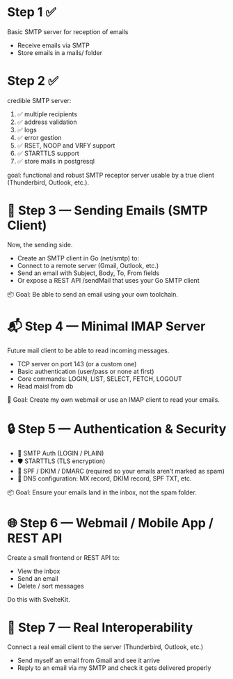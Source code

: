 # Step 1 ✅

Basic SMTP server for reception of emails
  - Receive emails via SMTP
  - Store emails in a mails/ folder

# Step 2 ✅

credible SMTP server:
  1. ✅ multiple recipients
  2. ✅ address validation
  3. ✅ logs
  4. ✅ error gestion
  5. ✅ RSET, NOOP and VRFY support
  6. ✅ STARTTLS support
  7. ✅ store mails in postgresql

goal: functional and robust SMTP receptor server usable by a true client (Thunderbird, Outlook, etc.).

# 🔁 Step 3 — Sending Emails (SMTP Client)

Now, the sending side.
 - Create an SMTP client in Go (net/smtp) to:
 - Connect to a remote server (Gmail, Outlook, etc.)
 - Send an email with Subject, Body, To, From fields
 - Or expose a REST API /sendMail that uses your Go SMTP client

📦 Goal: Be able to send an email using your own toolchain.

# 📬 Step 4 — Minimal IMAP Server

Future mail client to be able to read incoming messages.
 - TCP server on port 143 (or a custom one)
 - Basic authentication (user/pass or none at first)
 - Core commands: LOGIN, LIST, SELECT, FETCH, LOGOUT
 - Read maisl from db

📂 Goal: Create my own webmail or use an IMAP client to read your emails.

# 🔒 Step 5 — Authentication & Security

 - 🔑 SMTP Auth (LOGIN / PLAIN)
 - 🛡️ STARTTLS (TLS encryption)
 - 🧾 SPF / DKIM / DMARC (required so your emails aren’t marked as spam)
 - 🧅 DNS configuration: MX record, DKIM record, SPF TXT, etc.

📦 Goal: Ensure your emails land in the inbox, not the spam folder.

# 🌐 Step 6 — Webmail / Mobile App / REST API

Create a small frontend or REST API to:

 - View the inbox
 - Send an email
 - Delete / sort messages

Do this with SvelteKit.

# 🧪 Step 7 — Real Interoperability

Connect a real email client to the server (Thunderbird, Outlook, etc.)
 - Send myself an email from Gmail and see it arrive
 - Reply to an email via my SMTP and check it gets delivered properly